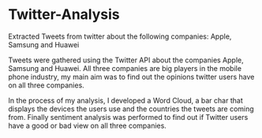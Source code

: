 # Twitter-Analysis
Extracted Tweets from twitter about the following companies: Apple, Samsung and Huawei

Tweets were gathered using the Twitter API about the companies Apple, Samsung and Huawei. All three companies are big players in the mobile phone industry, my main aim was to find out the opinions twitter users have on all three companies. 

In the process of my analysis, I developed a Word Cloud, a bar char that displays the devices the users use and the countries the tweets are coming from. Finally sentiment analysis was performed to find out if Twitter users have a good or bad view on all three companies. 
